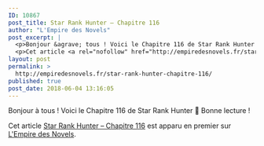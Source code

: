 ```yaml
---
ID: 10867
post_title: Star Rank Hunter – Chapitre 116
author: "L'Empire des Novels"
post_excerpt: |
  <p>Bonjour &agrave; tous ! Voici le Chapitre 116 de Star Rank Hunter &#128578; Bonne lecture !</p>
  <p>Cet article <a rel="nofollow" href="http://empiredesnovels.fr/star-rank-hunter-chapitre-116/">Star Rank Hunter &ndash; Chapitre 116</a> est apparu en premier sur <a rel="nofollow" href="http://empiredesnovels.fr/">L'Empire des Novels</a>.</p>
layout: post
permalink: >
  http://empiredesnovels.fr/star-rank-hunter-chapitre-116/
published: true
post_date: 2018-06-04 13:16:05
---
```

<p>Bonjour à tous ! Voici le Chapitre 116 de Star Rank Hunter 🙂 Bonne lecture !</p>
<p>Cet article <a rel="nofollow" href="http://empiredesnovels.fr/star-rank-hunter-chapitre-116/">Star Rank Hunter &#8211; Chapitre 116</a> est apparu en premier sur <a rel="nofollow" href="http://empiredesnovels.fr/">L&#039;Empire des Novels</a>.</p>